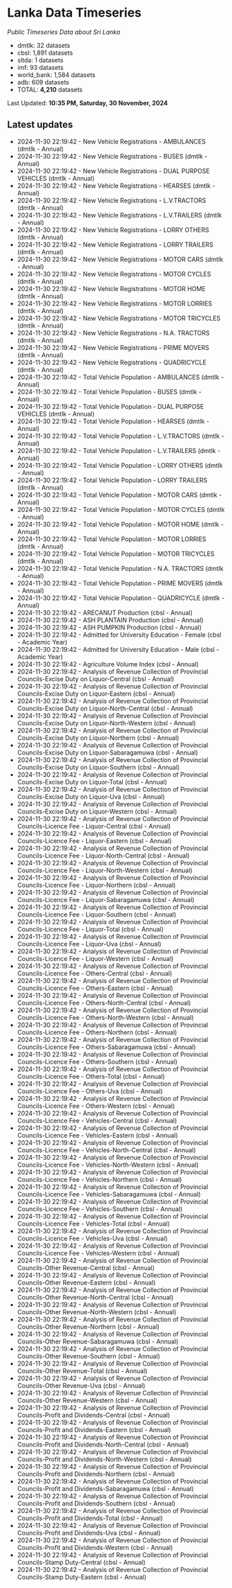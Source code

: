 # Lanka Data Timeseries
*Public Timeseries Data about Sri Lanka*

* dmtlk: 32 datasets
* cbsl: 1,891 datasets
* sltda: 1 datasets
* imf: 93 datasets
* world_bank: 1,584 datasets
* adb: 609 datasets
* TOTAL: **4,210** datasets

Last Updated: **10:35 PM, Saturday, 30 November, 2024**

## Latest updates

* 2024-11-30 22:19:42 - New Vehicle Registrations - AMBULANCES (dmtlk - Annual)
* 2024-11-30 22:19:42 - New Vehicle Registrations - BUSES (dmtlk - Annual)
* 2024-11-30 22:19:42 - New Vehicle Registrations - DUAL PURPOSE VEHICLES (dmtlk - Annual)
* 2024-11-30 22:19:42 - New Vehicle Registrations - HEARSES (dmtlk - Annual)
* 2024-11-30 22:19:42 - New Vehicle Registrations - L.V.TRACTORS (dmtlk - Annual)
* 2024-11-30 22:19:42 - New Vehicle Registrations - L.V.TRAILERS (dmtlk - Annual)
* 2024-11-30 22:19:42 - New Vehicle Registrations - LORRY OTHERS (dmtlk - Annual)
* 2024-11-30 22:19:42 - New Vehicle Registrations - LORRY TRAILERS (dmtlk - Annual)
* 2024-11-30 22:19:42 - New Vehicle Registrations - MOTOR CARS (dmtlk - Annual)
* 2024-11-30 22:19:42 - New Vehicle Registrations - MOTOR CYCLES (dmtlk - Annual)
* 2024-11-30 22:19:42 - New Vehicle Registrations - MOTOR HOME (dmtlk - Annual)
* 2024-11-30 22:19:42 - New Vehicle Registrations - MOTOR LORRIES (dmtlk - Annual)
* 2024-11-30 22:19:42 - New Vehicle Registrations - MOTOR TRICYCLES (dmtlk - Annual)
* 2024-11-30 22:19:42 - New Vehicle Registrations - N.A. TRACTORS (dmtlk - Annual)
* 2024-11-30 22:19:42 - New Vehicle Registrations - PRIME MOVERS (dmtlk - Annual)
* 2024-11-30 22:19:42 - New Vehicle Registrations - QUADRICYCLE (dmtlk - Annual)
* 2024-11-30 22:19:42 - Total Vehicle Population - AMBULANCES (dmtlk - Annual)
* 2024-11-30 22:19:42 - Total Vehicle Population - BUSES (dmtlk - Annual)
* 2024-11-30 22:19:42 - Total Vehicle Population - DUAL PURPOSE VEHICLES (dmtlk - Annual)
* 2024-11-30 22:19:42 - Total Vehicle Population - HEARSES (dmtlk - Annual)
* 2024-11-30 22:19:42 - Total Vehicle Population - L.V.TRACTORS (dmtlk - Annual)
* 2024-11-30 22:19:42 - Total Vehicle Population - L.V.TRAILERS (dmtlk - Annual)
* 2024-11-30 22:19:42 - Total Vehicle Population - LORRY OTHERS (dmtlk - Annual)
* 2024-11-30 22:19:42 - Total Vehicle Population - LORRY TRAILERS (dmtlk - Annual)
* 2024-11-30 22:19:42 - Total Vehicle Population - MOTOR CARS (dmtlk - Annual)
* 2024-11-30 22:19:42 - Total Vehicle Population - MOTOR CYCLES (dmtlk - Annual)
* 2024-11-30 22:19:42 - Total Vehicle Population - MOTOR HOME (dmtlk - Annual)
* 2024-11-30 22:19:42 - Total Vehicle Population - MOTOR LORRIES (dmtlk - Annual)
* 2024-11-30 22:19:42 - Total Vehicle Population - MOTOR TRICYCLES (dmtlk - Annual)
* 2024-11-30 22:19:42 - Total Vehicle Population - N.A. TRACTORS (dmtlk - Annual)
* 2024-11-30 22:19:42 - Total Vehicle Population - PRIME MOVERS (dmtlk - Annual)
* 2024-11-30 22:19:42 - Total Vehicle Population - QUADRICYCLE (dmtlk - Annual)
* 2024-11-30 22:19:42 - ARECANUT Production (cbsl - Annual)
* 2024-11-30 22:19:42 - ASH PLANTAIN Production (cbsl - Annual)
* 2024-11-30 22:19:42 - ASH PUMPKIN Production (cbsl - Annual)
* 2024-11-30 22:19:42 - Admitted for University Education - Female (cbsl - Academic Year)
* 2024-11-30 22:19:42 - Admitted for University Education - Male (cbsl - Academic Year)
* 2024-11-30 22:19:42 - Agriculture Volume Index (cbsl - Annual)
* 2024-11-30 22:19:42 - Analysis of Revenue Collection of Provincial Councils-Excise Duty on Liquor-Central (cbsl - Annual)
* 2024-11-30 22:19:42 - Analysis of Revenue Collection of Provincial Councils-Excise Duty on Liquor-Eastern (cbsl - Annual)
* 2024-11-30 22:19:42 - Analysis of Revenue Collection of Provincial Councils-Excise Duty on Liquor-North-Central (cbsl - Annual)
* 2024-11-30 22:19:42 - Analysis of Revenue Collection of Provincial Councils-Excise Duty on Liquor-North-Western (cbsl - Annual)
* 2024-11-30 22:19:42 - Analysis of Revenue Collection of Provincial Councils-Excise Duty on Liquor-Northern (cbsl - Annual)
* 2024-11-30 22:19:42 - Analysis of Revenue Collection of Provincial Councils-Excise Duty on Liquor-Sabaragamuwa (cbsl - Annual)
* 2024-11-30 22:19:42 - Analysis of Revenue Collection of Provincial Councils-Excise Duty on Liquor-Southern (cbsl - Annual)
* 2024-11-30 22:19:42 - Analysis of Revenue Collection of Provincial Councils-Excise Duty on Liquor-Total (cbsl - Annual)
* 2024-11-30 22:19:42 - Analysis of Revenue Collection of Provincial Councils-Excise Duty on Liquor-Uva (cbsl - Annual)
* 2024-11-30 22:19:42 - Analysis of Revenue Collection of Provincial Councils-Excise Duty on Liquor-Western (cbsl - Annual)
* 2024-11-30 22:19:42 - Analysis of Revenue Collection of Provincial Councils-Licence Fee - Liquor-Central (cbsl - Annual)
* 2024-11-30 22:19:42 - Analysis of Revenue Collection of Provincial Councils-Licence Fee - Liquor-Eastern (cbsl - Annual)
* 2024-11-30 22:19:42 - Analysis of Revenue Collection of Provincial Councils-Licence Fee - Liquor-North-Central (cbsl - Annual)
* 2024-11-30 22:19:42 - Analysis of Revenue Collection of Provincial Councils-Licence Fee - Liquor-North-Western (cbsl - Annual)
* 2024-11-30 22:19:42 - Analysis of Revenue Collection of Provincial Councils-Licence Fee - Liquor-Northern (cbsl - Annual)
* 2024-11-30 22:19:42 - Analysis of Revenue Collection of Provincial Councils-Licence Fee - Liquor-Sabaragamuwa (cbsl - Annual)
* 2024-11-30 22:19:42 - Analysis of Revenue Collection of Provincial Councils-Licence Fee - Liquor-Southern (cbsl - Annual)
* 2024-11-30 22:19:42 - Analysis of Revenue Collection of Provincial Councils-Licence Fee - Liquor-Total (cbsl - Annual)
* 2024-11-30 22:19:42 - Analysis of Revenue Collection of Provincial Councils-Licence Fee - Liquor-Uva (cbsl - Annual)
* 2024-11-30 22:19:42 - Analysis of Revenue Collection of Provincial Councils-Licence Fee - Liquor-Western (cbsl - Annual)
* 2024-11-30 22:19:42 - Analysis of Revenue Collection of Provincial Councils-Licence Fee - Others-Central (cbsl - Annual)
* 2024-11-30 22:19:42 - Analysis of Revenue Collection of Provincial Councils-Licence Fee - Others-Eastern (cbsl - Annual)
* 2024-11-30 22:19:42 - Analysis of Revenue Collection of Provincial Councils-Licence Fee - Others-North-Central (cbsl - Annual)
* 2024-11-30 22:19:42 - Analysis of Revenue Collection of Provincial Councils-Licence Fee - Others-North-Western (cbsl - Annual)
* 2024-11-30 22:19:42 - Analysis of Revenue Collection of Provincial Councils-Licence Fee - Others-Northern (cbsl - Annual)
* 2024-11-30 22:19:42 - Analysis of Revenue Collection of Provincial Councils-Licence Fee - Others-Sabaragamuwa (cbsl - Annual)
* 2024-11-30 22:19:42 - Analysis of Revenue Collection of Provincial Councils-Licence Fee - Others-Southern (cbsl - Annual)
* 2024-11-30 22:19:42 - Analysis of Revenue Collection of Provincial Councils-Licence Fee - Others-Total (cbsl - Annual)
* 2024-11-30 22:19:42 - Analysis of Revenue Collection of Provincial Councils-Licence Fee - Others-Uva (cbsl - Annual)
* 2024-11-30 22:19:42 - Analysis of Revenue Collection of Provincial Councils-Licence Fee - Others-Western (cbsl - Annual)
* 2024-11-30 22:19:42 - Analysis of Revenue Collection of Provincial Councils-Licence Fee - Vehicles-Central (cbsl - Annual)
* 2024-11-30 22:19:42 - Analysis of Revenue Collection of Provincial Councils-Licence Fee - Vehicles-Eastern (cbsl - Annual)
* 2024-11-30 22:19:42 - Analysis of Revenue Collection of Provincial Councils-Licence Fee - Vehicles-North-Central (cbsl - Annual)
* 2024-11-30 22:19:42 - Analysis of Revenue Collection of Provincial Councils-Licence Fee - Vehicles-North-Western (cbsl - Annual)
* 2024-11-30 22:19:42 - Analysis of Revenue Collection of Provincial Councils-Licence Fee - Vehicles-Northern (cbsl - Annual)
* 2024-11-30 22:19:42 - Analysis of Revenue Collection of Provincial Councils-Licence Fee - Vehicles-Sabaragamuwa (cbsl - Annual)
* 2024-11-30 22:19:42 - Analysis of Revenue Collection of Provincial Councils-Licence Fee - Vehicles-Southern (cbsl - Annual)
* 2024-11-30 22:19:42 - Analysis of Revenue Collection of Provincial Councils-Licence Fee - Vehicles-Total (cbsl - Annual)
* 2024-11-30 22:19:42 - Analysis of Revenue Collection of Provincial Councils-Licence Fee - Vehicles-Uva (cbsl - Annual)
* 2024-11-30 22:19:42 - Analysis of Revenue Collection of Provincial Councils-Licence Fee - Vehicles-Western (cbsl - Annual)
* 2024-11-30 22:19:42 - Analysis of Revenue Collection of Provincial Councils-Other Revenue-Central (cbsl - Annual)
* 2024-11-30 22:19:42 - Analysis of Revenue Collection of Provincial Councils-Other Revenue-Eastern (cbsl - Annual)
* 2024-11-30 22:19:42 - Analysis of Revenue Collection of Provincial Councils-Other Revenue-North-Central (cbsl - Annual)
* 2024-11-30 22:19:42 - Analysis of Revenue Collection of Provincial Councils-Other Revenue-North-Western (cbsl - Annual)
* 2024-11-30 22:19:42 - Analysis of Revenue Collection of Provincial Councils-Other Revenue-Northern (cbsl - Annual)
* 2024-11-30 22:19:42 - Analysis of Revenue Collection of Provincial Councils-Other Revenue-Sabaragamuwa (cbsl - Annual)
* 2024-11-30 22:19:42 - Analysis of Revenue Collection of Provincial Councils-Other Revenue-Southern (cbsl - Annual)
* 2024-11-30 22:19:42 - Analysis of Revenue Collection of Provincial Councils-Other Revenue-Total (cbsl - Annual)
* 2024-11-30 22:19:42 - Analysis of Revenue Collection of Provincial Councils-Other Revenue-Uva (cbsl - Annual)
* 2024-11-30 22:19:42 - Analysis of Revenue Collection of Provincial Councils-Other Revenue-Western (cbsl - Annual)
* 2024-11-30 22:19:42 - Analysis of Revenue Collection of Provincial Councils-Profit and Dividends-Central (cbsl - Annual)
* 2024-11-30 22:19:42 - Analysis of Revenue Collection of Provincial Councils-Profit and Dividends-Eastern (cbsl - Annual)
* 2024-11-30 22:19:42 - Analysis of Revenue Collection of Provincial Councils-Profit and Dividends-North-Central (cbsl - Annual)
* 2024-11-30 22:19:42 - Analysis of Revenue Collection of Provincial Councils-Profit and Dividends-North-Western (cbsl - Annual)
* 2024-11-30 22:19:42 - Analysis of Revenue Collection of Provincial Councils-Profit and Dividends-Northern (cbsl - Annual)
* 2024-11-30 22:19:42 - Analysis of Revenue Collection of Provincial Councils-Profit and Dividends-Sabaragamuwa (cbsl - Annual)
* 2024-11-30 22:19:42 - Analysis of Revenue Collection of Provincial Councils-Profit and Dividends-Southern (cbsl - Annual)
* 2024-11-30 22:19:42 - Analysis of Revenue Collection of Provincial Councils-Profit and Dividends-Total (cbsl - Annual)
* 2024-11-30 22:19:42 - Analysis of Revenue Collection of Provincial Councils-Profit and Dividends-Uva (cbsl - Annual)
* 2024-11-30 22:19:42 - Analysis of Revenue Collection of Provincial Councils-Profit and Dividends-Western (cbsl - Annual)
* 2024-11-30 22:19:42 - Analysis of Revenue Collection of Provincial Councils-Stamp Duty-Central (cbsl - Annual)
* 2024-11-30 22:19:42 - Analysis of Revenue Collection of Provincial Councils-Stamp Duty-Eastern (cbsl - Annual)